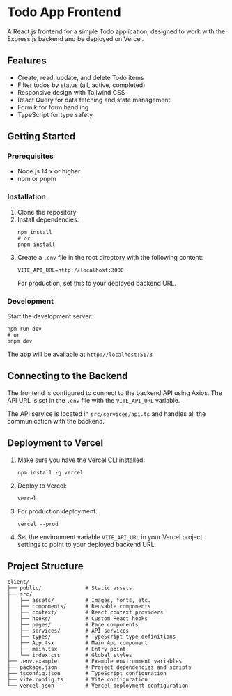 # Todo App Frontend

A React.js frontend for a simple Todo application, designed to work with the Express.js backend and be deployed on Vercel.

## Features

- Create, read, update, and delete Todo items
- Filter todos by status (all, active, completed)
- Responsive design with Tailwind CSS
- React Query for data fetching and state management
- Formik for form handling
- TypeScript for type safety

## Getting Started

### Prerequisites

- Node.js 14.x or higher
- npm or pnpm

### Installation

1. Clone the repository
2. Install dependencies:
   ```
   npm install
   # or
   pnpm install
   ```
3. Create a `.env` file in the root directory with the following content:
   ```
   VITE_API_URL=http://localhost:3000
   ```
   For production, set this to your deployed backend URL.

### Development

Start the development server:

```
npm run dev
# or
pnpm dev
```

The app will be available at `http://localhost:5173`

## Connecting to the Backend

The frontend is configured to connect to the backend API using Axios. The API URL is set in the `.env` file with the `VITE_API_URL` variable.

The API service is located in `src/services/api.ts` and handles all the communication with the backend.

## Deployment to Vercel

1. Make sure you have the Vercel CLI installed:

   ```
   npm install -g vercel
   ```

2. Deploy to Vercel:

   ```
   vercel
   ```

3. For production deployment:

   ```
   vercel --prod
   ```

4. Set the environment variable `VITE_API_URL` in your Vercel project settings to point to your deployed backend URL.

## Project Structure

```
client/
├── public/              # Static assets
├── src/
│   ├── assets/          # Images, fonts, etc.
│   ├── components/      # Reusable components
│   ├── context/         # React context providers
│   ├── hooks/           # Custom React hooks
│   ├── pages/           # Page components
│   ├── services/        # API services
│   ├── types/           # TypeScript type definitions
│   ├── App.tsx          # Main App component
│   ├── main.tsx         # Entry point
│   └── index.css        # Global styles
├── .env.example         # Example environment variables
├── package.json         # Project dependencies and scripts
├── tsconfig.json        # TypeScript configuration
├── vite.config.ts       # Vite configuration
└── vercel.json          # Vercel deployment configuration
```
